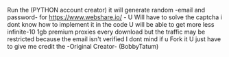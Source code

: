 Run the (PYTHON account creator) it will generate random -email and password- for https://www.webshare.io/ - U Will have to solve the captcha i dont know how to implement it in the code U will be able to get more less infinite-10 1gb premium proxies every download but the traffic may be restricted because the email isn't verified
I dont mind if u Fork it U just have to give me credit the -Original Creator- (BobbyTatum)

